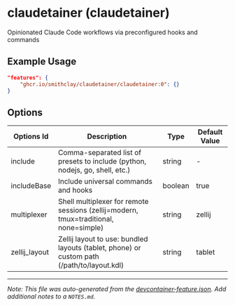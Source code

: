 
# claudetainer (claudetainer)

Opinionated Claude Code workflows via preconfigured hooks and commands

## Example Usage

```json
"features": {
    "ghcr.io/smithclay/claudetainer/claudetainer:0": {}
}
```

## Options

| Options Id | Description | Type | Default Value |
|-----|-----|-----|-----|
| include | Comma-separated list of presets to include (python, nodejs, go, shell, etc.) | string | - |
| includeBase | Include universal commands and hooks | boolean | true |
| multiplexer | Shell multiplexer for remote sessions (zellij=modern, tmux=traditional, none=simple) | string | zellij |
| zellij_layout | Zellij layout to use: bundled layouts (tablet, phone) or custom path (/path/to/layout.kdl) | string | tablet |



---

_Note: This file was auto-generated from the [devcontainer-feature.json](https://github.com/smithclay/claudetainer/blob/main/src/claudetainer/devcontainer-feature.json).  Add additional notes to a `NOTES.md`._
